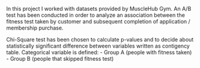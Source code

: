 In this project I worked with datasets provided by MuscleHub Gym. 
An A/B test has been conducted in order to analyze an association between the 
fitness test taken by customer and subsequent completion of application / membership purchase. 

Chi-Square test has been chosen to calculate p-values and to decide about statistically significant
difference between variables written as contigency table. 
Categorical variable is defined: - Group A (people with fitness taken) 
				 - Group B (people that skipped fitness test)


